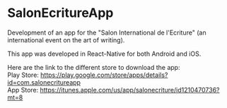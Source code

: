 # SalonEcritureApp
Development of an app for the "Salon International de l'Ecriture" (an international event on the art of writing).

This app was developed in React-Native for both Android and iOS.

Here are the link to the different store to download the app:<br>
Play Store: https://play.google.com/store/apps/details?id=com.salonecritureapp<br>
App Store: https://itunes.apple.com/us/app/salonecriture/id1210470736?mt=8
